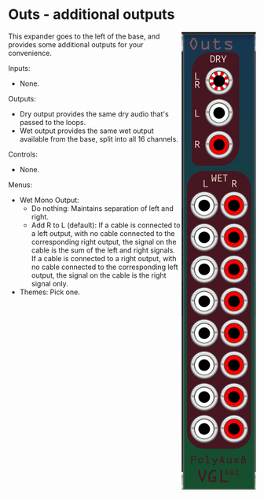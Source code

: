 # Outs - additional outputs

<img src="Outs.png" align="right">

This expander goes to the left of the base, and provides some additional outputs for your convenience.

Inputs:
- None.

Outputs: 
- Dry output provides the same dry audio that's passed to the loops.
- Wet output provides the same wet output available from the base, split into all 16 channels.

Controls:
- None.

Menus:
- Wet Mono Output:
	- Do nothing: Maintains separation of left and right.
	- Add R to L (default): If a cable is connected to a left output, with no cable connected to the corresponding right output, the signal on the cable is the sum of the left and right signals.  
If a cable is connected to a right output, with no cable connected to the corresponding left output, the signal on the cable is the right signal only.
- Themes: Pick one.

